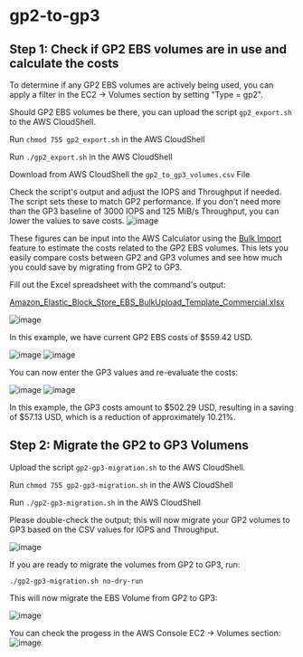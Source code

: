 # gp2-to-gp3

## Step 1: Check if GP2 EBS volumes are in use and calculate the costs
To determine if any GP2 EBS volumes are actively being used, you can apply a filter in the EC2 -> Volumes section by setting "Type = gp2".

Should GP2 EBS volumes be there, you can upload the script ```gp2_export.sh``` to the AWS CloudShell. 

Run ```chmod 755 gp2_export.sh``` in the AWS CloudShell

Run ```./gp2_export.sh``` in the AWS CloudShell

Download from AWS CloudShell the ```gp2_to_gp3_volumes.csv``` File

Check the script's output and adjust the IOPS and Throughput if needed. The script sets these to match GP2 performance. If you don't need more than the GP3 baseline of 3000 IOPS and 125 MiB/s Throughput, you can lower the values to save costs.
![image](https://github.com/PatrickZink/gp2-to-gp3/assets/70896863/9993f9e2-ddf0-4234-9bc8-bf3675777a99)

These figures can be input into the AWS Calculator using the [Bulk Import](https://calculator.aws/#/bulk-import) feature to estimate the costs related to the GP2 EBS volumes. This lets you easily compare costs between GP2 and GP3 volumes and see how much you could save by migrating from GP2 to GP3.

Fill out the Excel spreadsheet with the command's output:

[Amazon_Elastic_Block_Store_EBS_BulkUpload_Template_Commercial.xlsx](https://github.com/PatrickZink/gp2-to-gp3/files/14241218/Amazon_Elastic_Block_Store_EBS_BulkUpload_Template_Commercial.xlsx)

![image](https://github.com/PatrickZink/gp2-to-gp3/assets/70896863/beb10619-a051-40ef-87f1-7aa613138ddd)


In this example, we have current GP2 EBS costs of $559.42 USD.

![image](https://github.com/PatrickZink/gp2-to-gp3/assets/70896863/04cf99aa-f230-4403-b600-fa9e4f03a120)
![image](https://github.com/PatrickZink/gp2-to-gp3/assets/70896863/949b04e0-f28b-49ae-8b41-a8497f63e301)

You can now enter the GP3 values and re-evaluate the costs:

![image](https://github.com/PatrickZink/gp2-to-gp3/assets/70896863/87488247-f5f8-4850-b35f-0c4d80c85b18)
![image](https://github.com/PatrickZink/gp2-to-gp3/assets/70896863/a3ceff97-fbef-4adf-bacd-f6cb4b117bb2)

In this example, the GP3 costs amount to $502.29 USD, resulting in a saving of $57.13 USD, which is a reduction of approximately 10.21%.



## Step 2: Migrate the GP2 to GP3 Volumens

Upload the script ```gp2-gp3-migration.sh``` to the AWS CloudShell. 

Run ```chmod 755 gp2-gp3-migration.sh``` in the AWS CloudShell

Run ```./gp2-gp3-migration.sh``` in the AWS CloudShell

Please double-check the output; this will now migrate your GP2 volumes to GP3 based on the CSV values for IOPS and Throughput.

![image](https://github.com/PatrickZink/gp2-to-gp3/assets/70896863/37870de6-ea77-47a9-b84a-e66383157bee)

If you are ready to migrate the volumes from GP2 to GP3, run:

```./gp2-gp3-migration.sh no-dry-run``` 

This will now migrate the EBS Volume from GP2 to GP3:

![image](https://github.com/PatrickZink/gp2-to-gp3/assets/70896863/45236014-8648-4e51-92c5-15457566e578)

You can check the progess in the AWS Console EC2 -> Volumes section:
![image](https://github.com/PatrickZink/gp2-to-gp3/assets/70896863/137aec09-8dbc-49a7-9b9a-d9d1942a48a7)






